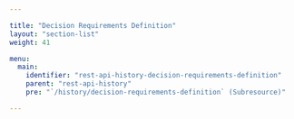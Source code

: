```yaml
---

title: "Decision Requirements Definition"
layout: "section-list"
weight: 41

menu:
  main:
    identifier: "rest-api-history-decision-requirements-definition"
    parent: "rest-api-history"
    pre: "`/history/decision-requirements-definition` (Subresource)"

---
```

